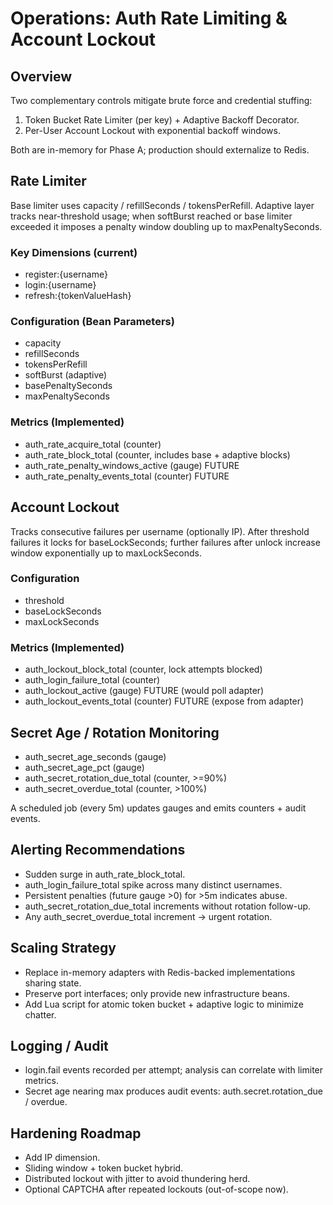 <!--
File: auth-lockout-rate-limiting.md
Purpose: Operational guide for configuring and monitoring authentication
rate limiting and account lockout mechanisms including environment
variables, adapter parameters, metrics, alerts, and scaling strategy.
All Rights Reserved. Arodi Emmanuel
-->

# Operations: Auth Rate Limiting & Account Lockout

## Overview

Two complementary controls mitigate brute force and credential stuffing:

1. Token Bucket Rate Limiter (per key) + Adaptive Backoff Decorator.
2. Per-User Account Lockout with exponential backoff windows.

Both are in-memory for Phase A; production should externalize to Redis.

## Rate Limiter

Base limiter uses capacity / refillSeconds / tokensPerRefill. Adaptive layer
tracks near-threshold usage; when softBurst reached or base limiter exceeded it
imposes a penalty window doubling up to maxPenaltySeconds.

### Key Dimensions (current)

- register:{username}
- login:{username}
- refresh:{tokenValueHash}

### Configuration (Bean Parameters)

- capacity
- refillSeconds
- tokensPerRefill
- softBurst (adaptive)
- basePenaltySeconds
- maxPenaltySeconds

### Metrics (Implemented)

- auth_rate_acquire_total (counter)
- auth_rate_block_total (counter, includes base + adaptive blocks)
- auth_rate_penalty_windows_active (gauge) FUTURE
- auth_rate_penalty_events_total (counter) FUTURE

## Account Lockout

Tracks consecutive failures per username (optionally IP). After threshold
failures it locks for baseLockSeconds; further failures after unlock increase
window exponentially up to maxLockSeconds.

### Configuration

- threshold
- baseLockSeconds
- maxLockSeconds

### Metrics (Implemented)

- auth_lockout_block_total (counter, lock attempts blocked)
- auth_login_failure_total (counter)
- auth_lockout_active (gauge) FUTURE (would poll adapter)
- auth_lockout_events_total (counter) FUTURE (expose from adapter)

## Secret Age / Rotation Monitoring

- auth_secret_age_seconds (gauge)
- auth_secret_age_pct (gauge)
- auth_secret_rotation_due_total (counter, >=90%)
- auth_secret_overdue_total (counter, >100%)

A scheduled job (every 5m) updates gauges and emits counters + audit events.

## Alerting Recommendations

- Sudden surge in auth_rate_block_total.
- auth_login_failure_total spike across many distinct usernames.
- Persistent penalties (future gauge >0) for >5m indicates abuse.
- auth_secret_rotation_due_total increments without rotation follow-up.
- Any auth_secret_overdue_total increment -> urgent rotation.

## Scaling Strategy

- Replace in-memory adapters with Redis-backed implementations sharing state.
- Preserve port interfaces; only provide new infrastructure beans.
- Add Lua script for atomic token bucket + adaptive logic to minimize chatter.

## Logging / Audit

- login.fail events recorded per attempt; analysis can correlate with limiter
  metrics.
- Secret age nearing max produces audit events: auth.secret.rotation_due /
  overdue.

## Hardening Roadmap

- Add IP dimension.
- Sliding window + token bucket hybrid.
- Distributed lockout with jitter to avoid thundering herd.
- Optional CAPTCHA after repeated lockouts (out-of-scope now).
